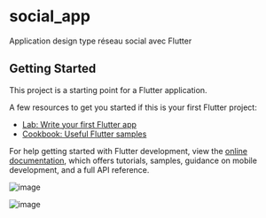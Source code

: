 # social_app

Application design type réseau social avec Flutter

## Getting Started

This project is a starting point for a Flutter application.

A few resources to get you started if this is your first Flutter project:

- [Lab: Write your first Flutter app](https://docs.flutter.dev/get-started/codelab)
- [Cookbook: Useful Flutter samples](https://docs.flutter.dev/cookbook)

For help getting started with Flutter development, view the
[online documentation](https://docs.flutter.dev/), which offers tutorials,
samples, guidance on mobile development, and a full API reference.


![image](https://github.com/IbraZaou/Flutter_Course/assets/107760977/9ec83446-addc-45ef-96e3-e19977f2c241)

![image](https://github.com/IbraZaou/Flutter_Course/assets/107760977/f12f999c-07ff-4dda-966a-b95106370b5d)
